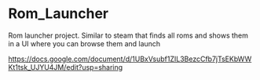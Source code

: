 # Rom_Launcher
Rom launcher project. Similar to steam that finds all roms and shows them in a UI where you can browse them and launch

https://docs.google.com/document/d/1UBxVsubf1ZIL3BezcCfb7jTsEKbWWKt1tsk_UJYU4JM/edit?usp=sharing
